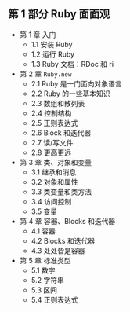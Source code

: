 ## 第 1 部分 Ruby 面面观

* 第 1 章 入门
    * 1.1 安装 Ruby
    * 1.2 运行 Ruby
    * 1.3 Ruby 文档：RDoc 和 ri
* 第 2 章 `Ruby.new`
    * 2.1 Ruby 是一门面向对象语言
    * 2.2 Ruby 的一些基本知识
    * 2.3 数组和散列表
    * 2.4 控制结构
    * 2.5 正则表达式
    * 2.6 Block 和迭代器
    * 2.7 读/写文件
    * 2.8 更高更远
* 第 3 章 类、对象和变量
    * 3.1 继承和消息
    * 3.2 对象和属性
    * 3.3 类变量和类方法
    * 3.4 访问控制
    * 3.5 变量
* 第 4 章 容器、Blocks 和迭代器
    * 4.1 容器
    * 4.2 Blocks 和迭代器
    * 4.3 处处皆是容器
* 第 5 章 标准类型
    * 5.1 数字
    * 5.2 字符串
    * 5.3 区间
    * 5.4 正则表达式